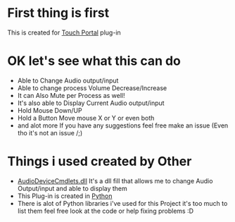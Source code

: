 # First thing is first
This is created for [Touch Portal](https://www.touch-portal.com/) plug-in

# OK let's see what this can do
- Able to Change Audio output/input
- Able to change process Volume Decrease/Increase
- It can Also Mute per Process as well!
- It's also able to Display Current Audio output/input
- Hold Mouse Down/UP
- Hold a Button Move mouse X or Y or even both
- and alot more If you have any suggestions feel free make an issue (Even tho it's not an issue /;)

# Things i used created by Other
- [AudioDeviceCmdlets.dll](https://github.com/frgnca/AudioDeviceCmdlets) It's a dll fill that allows me to change Audio Output/input and able to display them
- This Plug-in is created in [Python](https://www.python.org/)
- There is alot of Python libraries i've used for this Project it's too much to list them feel free look at the code or help fixing problems :D
